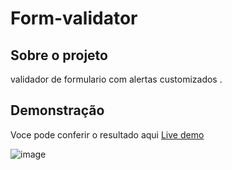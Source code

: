 # Form-validator

## Sobre o projeto 
validador de formulario com alertas customizados .

## Demonstração 
Voce pode conferir o resultado aqui <a href="https://form-validator-basic.netlify.app">Live demo </a>

![image](https://user-images.githubusercontent.com/62390902/106626358-67eb5180-6556-11eb-8c15-eeaa4aa29f0c.png)
